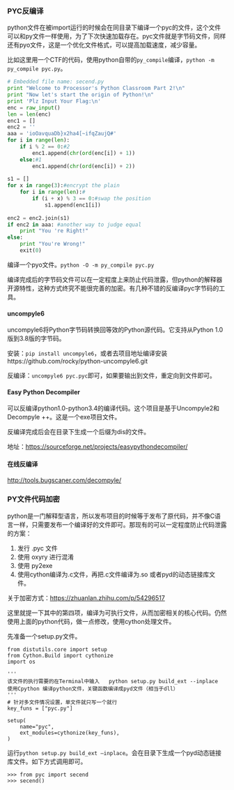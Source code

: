 ### PYC反编译

python文件在被import运行的时候会在同目录下编译一个pyc的文件，这个文件可以和py文件一样使用，为了下次快速加载存在。pyc文件就是字节码文件，同样还有pyo文件，这是一个优化文件格式，可以提高加载速度，减少容量。

比如这里用一个CTF的代码，使用python自带的`py_compile`编译，`python -m py_compile pyc.py`。

```python
# Embedded file name: secend.py
print "Welcome to Processor's Python Classroom Part 2!\n"
print "Now let's start the origin of Python!\n"
print 'Plz Input Your Flag:\n'
enc = raw_input()
len = len(enc)
enc1 = []
enc2 = ''
aaa = 'ioOavquaDb}x2ha4[~ifqZaujQ#'
for i in range(len):
    if i % 2 == 0:#2
        enc1.append(chr(ord(enc[i]) + 1))
    else:#1
        enc1.append(chr(ord(enc[i]) + 2))
 
s1 = []
for x in range(3):#encrypt the plain
    for i in range(len):#
        if (i + x) % 3 == 0:#swap the position
            s1.append(enc1[i])
 
enc2 = enc2.join(s1)
if enc2 in aaa: #another way to judge equal
    print "You 're Right!"
else:
    print "You're Wrong!"
    exit(0)
```

编译一个pyo文件。`python -O -m py_compile pyc.py`

编译完成后的字节码文件可以在一定程度上来防止代码泄露，但python的解释器开源特性，这种方式终究不能很完善的加密。有几种不错的反编译pyc字节码的工具。

#### uncompyle6

uncompyle6将Python字节码转换回等效的Python源代码。它支持从Python 1.0版到3.8版的字节码。

安装：`pip install uncompyle6`，或者去项目地址编译安装https://github.com/rocky/python-uncompyle6.git

反编译：`uncompyle6 pyc.pyc`即可，如果要输出到文件，重定向到文件即可。

#### Easy Python Decompiler

可以反编译python1.0-python3.4的编译代码。这个项目是基于Uncompyle2和Decompyle ++。这是一个exe项目文件。

反编译完成后会在目录下生成一个后缀为dis的文件。

地址：https://sourceforge.net/projects/easypythondecompiler/

#### 在线反编译

http://tools.bugscaner.com/decompyle/

### PY文件代码加密

python是一门解释型语言，所以发布项目的时候等于发布了原代码，并不像C语言一样，只需要发布一个编译好的文件即可。那现有的可以一定程度防止代码泄露的方案：

1.  发行 .pyc 文件
2.  使用 oxyry 进行混淆
3.  使用 py2exe
4.  使用cython编译为.c文件，再把.c文件编译为.so 或者pyd的动态链接库文件。

关于加密方式：https://zhuanlan.zhihu.com/p/54296517

这里就提一下其中的第四项，编译为可执行文件，从而加密相关的核心代码。仍然使用上面的python代码，做一点修改，使用cython处理文件。

先准备一个setup.py文件。

```
from distutils.core import setup
from Cython.Build import cythonize
import os

'''
该文件的执行需要的在Terminal中输入   python setup.py build_ext --inplace
使用Cpython 编译python文件，关键函数编译成pyd文件（相当于dll）
'''
# 针对多文件情况设置，单文件就只写一个就行
key_funs = ["pyc.py"]

setup(
    name="pyc",
    ext_modules=cythonize(key_funs),
)
```

运行`python setup.py build_ext –inplace`。会在目录下生成一个pyd动态链接库文件。如下方式调用即可。

```
>>> from pyc import secend
>>> secend()
```



